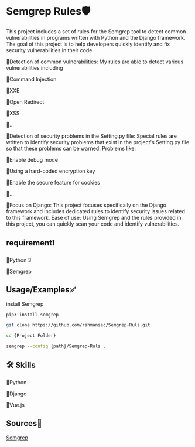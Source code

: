 
# Semgrep Rules🛡️

This project includes a set of rules for the Semgrep tool to detect common vulnerabilities in programs written with Python and the Django framework. The goal of this project is to help developers quickly identify and fix security vulnerabilities in their code.

🔰Detection of common vulnerabilities: My rules are able to detect various vulnerabilities including

🔷Command Injection

🔷XXE

🔷Open Redirect

🔷XSS

🔷...

🔰Detection of security problems in the Setting.py file:
Special rules are written to identify security problems that exist in the project's Setting.py file so that these problems can be warned. Problems like:

🔷Enable debug mode

🔷Using a hard-coded encryption key

🔷Enable the secure feature for cookies

🔷...

🔰Focus on Django: This project focuses specifically on the Django framework and includes dedicated rules to identify security issues related to this framework.
Ease of use: Using Semgrep and the rules provided in this project, you can quickly scan your code and identify vulnerabilities.


## requirement❗
🔷Python 3

🔷Semgrep


## Usage/Examples✅

install Semgrep
```bash
pip3 install semgrep
```

```bash
git clone https://github.com/rahmansec/Semgrep-Ruls.git

```
```bash
cd {Project Folder}
```
```bash
semgrep --config {path}/Semgrep-Ruls .
```


## 🛠 Skills
🔷Python

🔷Django

🔷Vue.js


## Sources🔗

[Semgrep](https://semgrep.dev/docs/)



